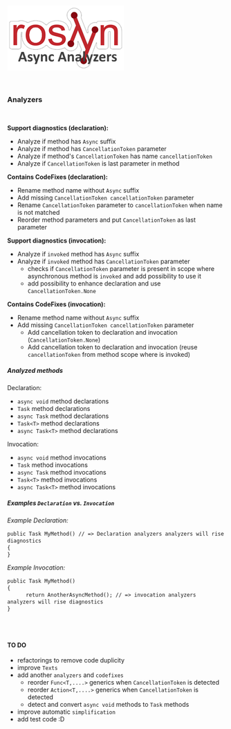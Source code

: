 ![](res/roslyn.png)



<br />



### Analyzers 

<br />

__Support diagnostics (declaration):__
- Analyze if method has `Async` suffix
- Analyze if method has `CancellationToken` parameter
- Analyze if method's `CancellationToken` has name `cancellationToken`
- Analyze if `CancellationToken` is last parameter in method

__Contains CodeFixes (declaration):__
- Rename method name without `Async` suffix
- Add missing `CancellationToken cancellationToken` parameter
- Rename `CancellationToken` parameter to `cancellationToken` when name is not matched
- Reorder method parameters and put `CancellationToken` as last parameter

__Support diagnostics (invocation):__
- Analyze if `invoked` method has `Async` suffix
- Analyze if `invoked` method has `CancellationToken` parameter
  - checks if `CancellationToken` parameter is present in scope where asynchronous method is `invoked` and add possibility to use it
  - add possibility to enhance declaration and use `CancellationToken.None`

__Contains CodeFixes (invocation):__
- Rename method name without `Async` suffix
- Add missing `CancellationToken cancellationToken` parameter
  - Add cancellation token to declaration and invocation (`CancellationToken.None`)
  - Add cancellation token to declaration and invocation (reuse `cancellationToken` from method scope where is invoked)


##### Analyzed methods

Declaration:
- `async void` method declarations
- `Task` method declarations
- `async Task` method declarations
- `Task<T>` method declarations
- `async Task<T>` method declarations

Invocation: 
- `async void` method invocations
- `Task` method invocations
- `async Task` method invocations
- `Task<T>` method invocations
- `async Task<T>` method invocations

##### Examples `Declaration` vs. `Invocation`

_Example Declaration:_

```
public Task MyMethod() // => Declaration analyzers analyzers will rise diagnostics
{
}
```

_Example Invocation:_

```
public Task MyMethod()
{
      return AnotherAsyncMethod(); // => invocation analyzers analyzers will rise diagnostics
}
```

<br/>
<br/>

#### TO DO

- refactorings to remove code duplicity
- improve `Texts`
- add another `analyzers` and `codefixes`
  - reorder `Func<T,....>` generics when `CancellationToken` is detected
  - reorder `Action<T,....>` generics when `CancellationToken` is detected
  - detect and convert `async void` methods to `Task` methods
- improve automatic `simplification`
- add test code :D